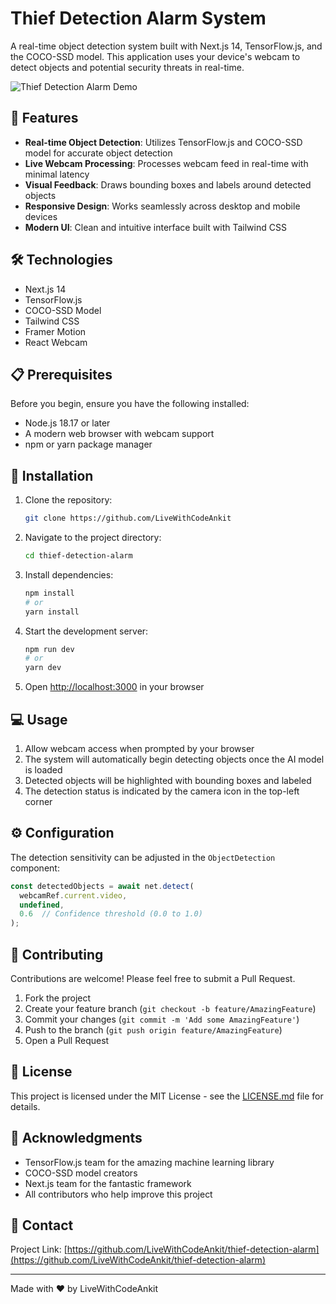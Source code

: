 # Thief Detection Alarm System

A real-time object detection system built with Next.js 14, TensorFlow.js, and the COCO-SSD model. This application uses your device's webcam to detect objects and potential security threats in real-time.

![Thief Detection Alarm Demo](demo-screenshot.png)

## 🚀 Features

- **Real-time Object Detection**: Utilizes TensorFlow.js and COCO-SSD model for accurate object detection
- **Live Webcam Processing**: Processes webcam feed in real-time with minimal latency
- **Visual Feedback**: Draws bounding boxes and labels around detected objects
- **Responsive Design**: Works seamlessly across desktop and mobile devices
- **Modern UI**: Clean and intuitive interface built with Tailwind CSS

## 🛠️ Technologies

- Next.js 14
- TensorFlow.js
- COCO-SSD Model
- Tailwind CSS
- Framer Motion
- React Webcam

## 📋 Prerequisites

Before you begin, ensure you have the following installed:
- Node.js 18.17 or later
- A modern web browser with webcam support
- npm or yarn package manager

## 🔧 Installation

1. Clone the repository:
   ```bash
   git clone https://github.com/LiveWithCodeAnkit
   ```

2. Navigate to the project directory:
   ```bash
   cd thief-detection-alarm
   ```

3. Install dependencies:
   ```bash
   npm install
   # or
   yarn install
   ```

4. Start the development server:
   ```bash
   npm run dev
   # or
   yarn dev
   ```

5. Open [http://localhost:3000](http://localhost:3000) in your browser

## 💻 Usage

1. Allow webcam access when prompted by your browser
2. The system will automatically begin detecting objects once the AI model is loaded
3. Detected objects will be highlighted with bounding boxes and labeled
4. The detection status is indicated by the camera icon in the top-left corner

## ⚙️ Configuration

The detection sensitivity can be adjusted in the `ObjectDetection` component:

```javascript
const detectedObjects = await net.detect(
  webcamRef.current.video,
  undefined,
  0.6  // Confidence threshold (0.0 to 1.0)
);
```

## 🤝 Contributing

Contributions are welcome! Please feel free to submit a Pull Request.

1. Fork the project
2. Create your feature branch (`git checkout -b feature/AmazingFeature`)
3. Commit your changes (`git commit -m 'Add some AmazingFeature'`)
4. Push to the branch (`git push origin feature/AmazingFeature`)
5. Open a Pull Request

## 📝 License

This project is licensed under the MIT License - see the [LICENSE.md](LICENSE.md) file for details.

## 🙏 Acknowledgments

- TensorFlow.js team for the amazing machine learning library
- COCO-SSD model creators
- Next.js team for the fantastic framework
- All contributors who help improve this project

## 📧 Contact



Project Link: [https://github.com/LiveWithCodeAnkit/thief-detection-alarm](https://github.com/LiveWithCodeAnkit/thief-detection-alarm)

---

Made with ❤️ by LiveWithCodeAnkit